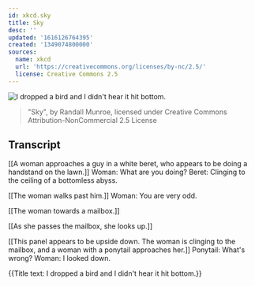 ```yaml
---
id: xkcd.sky
title: Sky
desc: ''
updated: '1616126764395'
created: '1349074800000'
sources:
  name: xkcd
  url: 'https://creativecommons.org/licenses/by-nc/2.5/'
  license: Creative Commons 2.5
---
```

![I dropped a bird and I didn't hear it hit bottom.](https://imgs.xkcd.com/comics/sky.png)
> "Sky", by Randall Munroe, licensed under Creative Commons Attribution-NonCommercial 2.5 License

## Transcript
[[A woman approaches a guy in a white beret, who appears to be doing a handstand on the lawn.]]
Woman: What are you doing?
Beret: Clinging to the ceiling of a bottomless abyss.

[[The woman walks past him.]]
Woman: You are very odd.

[[The woman towards a mailbox.]]

[[As she passes the mailbox, she looks up.]]

[[This panel appears to be upside down. The woman is clinging to the mailbox, and a woman with a ponytail approaches her.]]
Ponytail: What's wrong?
Woman: I looked down.

{{Title text: I dropped a bird and I didn't hear it hit bottom.}}
